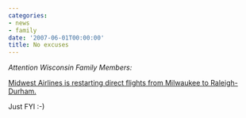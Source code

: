 ```yaml
---
categories:
- news
- family
date: '2007-06-01T00:00:00'
title: No excuses
---
```



_Attention Wisconsin Family Members:_

[Midwest Airlines is restarting direct flights from Milwaukee to Raleigh-Durham.](http://www.newsobserver.com/news/story/587741.html) 

Just FYI :-)
